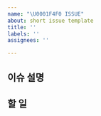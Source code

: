 ```yaml
---
name: "\U0001F4F0 ISSUE"
about: short issue template
title: ''
labels: ''
assignees: ''

---
```


## 이슈 설명


## 할 일
